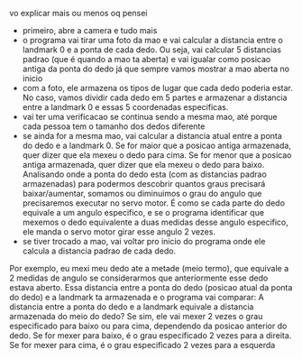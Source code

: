 vo explicar mais ou menos oq pensei

- primeiro, abre a camera e tudo mais
- o programa vai tirar uma foto da mao e vai calcular a distancia entre o landmark 0 e a ponta de cada dedo. Ou seja,
  vai calcular 5 distancias padrao (que é quando a mao ta aberta) e vai igualar como posicao antiga da ponta do dedo já que sempre vamos mostrar a mao aberta no inicio
- com a foto, ele armazena os tipos de lugar que cada dedo poderia estar. No caso, vamos dividir cada dedo em 5 partes e armazenar a distancia entre a landmark 0
  e essas 5 coordenadas especificas.
- vai ter uma verificacao se continua sendo a mesma mao, até porque cada pessoa tem o tamanho dos dedos diferente
- se ainda for a mesma mao, vai calcular a distancia atual entre a ponta do dedo e a landmark 0. Se for maior que a posicao antiga armazenada, quer dizer que ela mexeu o dedo
  para cima. Se for menor que a posicao antiga armazenada, quer dizer que ela mexeu o dedo para baixo. Analisando onde a ponta do dedo esta (com as distancias padrao armazenadas) para podermos descobrir quantos graus precisará baixar/aumentar, somamos ou diminuimos o grau do angulo que precisaremos executar no servo motor. É como se cada parte do dedo equivale a um angulo especifico, e se o programa identificar que mexemos o dedo equivalente a duas medidas desse angulo especifico, ele manda o servo motor girar esse angulo 2 vezes.
- se tiver trocado a mao, vai voltar pro inicio do programa onde ele calcula a distancia padrao de cada dedo.

Por exemplo, eu mexi meu dedo ate a metade (meio termo), que equivale a 2 medidas de angulo se considerarmos que anteriormente esse dedo estava aberto. Essa distancia entre a ponta do dedo (posicao atual da ponta do dedo) e a landmark ta armazenada e o programa vai comparar: A distancia entre a ponta do dedo e a landmark equivale a distancia armazenada do meio do dedo? Se sim, ele vai mexer 2 vezes o grau especificado para baixo ou para cima, dependendo da posicao anterior do dedo. Se for mexer para baixo, é o grau especificado 2 vezes para a direita. Se for mexer para cima, é o grau especificado 2 vezes para a esquerda
